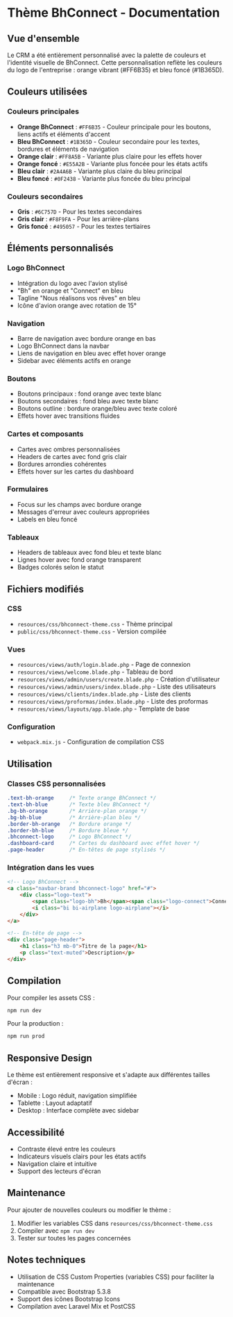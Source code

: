 # Thème BhConnect - Documentation

## Vue d'ensemble

Le CRM a été entièrement personnalisé avec la palette de couleurs et l'identité visuelle de BhConnect. Cette personnalisation reflète les couleurs du logo de l'entreprise : orange vibrant (#FF6B35) et bleu foncé (#1B365D).

## Couleurs utilisées

### Couleurs principales
- **Orange BhConnect** : `#FF6B35` - Couleur principale pour les boutons, liens actifs et éléments d'accent
- **Bleu BhConnect** : `#1B365D` - Couleur secondaire pour les textes, bordures et éléments de navigation
- **Orange clair** : `#FF8A5B` - Variante plus claire pour les effets hover
- **Orange foncé** : `#E55A2B` - Variante plus foncée pour les états actifs
- **Bleu clair** : `#2A4A6B` - Variante plus claire du bleu principal
- **Bleu foncé** : `#0F2438` - Variante plus foncée du bleu principal

### Couleurs secondaires
- **Gris** : `#6C757D` - Pour les textes secondaires
- **Gris clair** : `#F8F9FA` - Pour les arrière-plans
- **Gris foncé** : `#495057` - Pour les textes tertiaires

## Éléments personnalisés

### Logo BhConnect
- Intégration du logo avec l'avion stylisé
- "Bh" en orange et "Connect" en bleu
- Tagline "Nous réalisons vos rêves" en bleu
- Icône d'avion orange avec rotation de 15°

### Navigation
- Barre de navigation avec bordure orange en bas
- Logo BhConnect dans la navbar
- Liens de navigation en bleu avec effet hover orange
- Sidebar avec éléments actifs en orange

### Boutons
- Boutons principaux : fond orange avec texte blanc
- Boutons secondaires : fond bleu avec texte blanc
- Boutons outline : bordure orange/bleu avec texte coloré
- Effets hover avec transitions fluides

### Cartes et composants
- Cartes avec ombres personnalisées
- Headers de cartes avec fond gris clair
- Bordures arrondies cohérentes
- Effets hover sur les cartes du dashboard

### Formulaires
- Focus sur les champs avec bordure orange
- Messages d'erreur avec couleurs appropriées
- Labels en bleu foncé

### Tableaux
- Headers de tableaux avec fond bleu et texte blanc
- Lignes hover avec fond orange transparent
- Badges colorés selon le statut

## Fichiers modifiés

### CSS
- `resources/css/bhconnect-theme.css` - Thème principal
- `public/css/bhconnect-theme.css` - Version compilée

### Vues
- `resources/views/auth/login.blade.php` - Page de connexion
- `resources/views/welcome.blade.php` - Tableau de bord
- `resources/views/admin/users/create.blade.php` - Création d'utilisateur
- `resources/views/admin/users/index.blade.php` - Liste des utilisateurs
- `resources/views/clients/index.blade.php` - Liste des clients
- `resources/views/proformas/index.blade.php` - Liste des proformas
- `resources/views/layouts/app.blade.php` - Template de base

### Configuration
- `webpack.mix.js` - Configuration de compilation CSS

## Utilisation

### Classes CSS personnalisées
```css
.text-bh-orange     /* Texte orange BhConnect */
.text-bh-blue       /* Texte bleu BhConnect */
.bg-bh-orange       /* Arrière-plan orange */
.bg-bh-blue         /* Arrière-plan bleu */
.border-bh-orange   /* Bordure orange */
.border-bh-blue     /* Bordure bleue */
.bhconnect-logo     /* Logo BhConnect */
.dashboard-card     /* Cartes du dashboard avec effet hover */
.page-header        /* En-têtes de page stylisés */
```

### Intégration dans les vues
```html
<!-- Logo BhConnect -->
<a class="navbar-brand bhconnect-logo" href="#">
    <div class="logo-text">
        <span class="logo-bh">Bh</span><span class="logo-connect">Connect</span>
        <i class="bi bi-airplane logo-airplane"></i>
    </div>
</a>

<!-- En-tête de page -->
<div class="page-header">
    <h1 class="h3 mb-0">Titre de la page</h1>
    <p class="text-muted">Description</p>
</div>
```

## Compilation

Pour compiler les assets CSS :
```bash
npm run dev
```

Pour la production :
```bash
npm run prod
```

## Responsive Design

Le thème est entièrement responsive et s'adapte aux différentes tailles d'écran :
- Mobile : Logo réduit, navigation simplifiée
- Tablette : Layout adaptatif
- Desktop : Interface complète avec sidebar

## Accessibilité

- Contraste élevé entre les couleurs
- Indicateurs visuels clairs pour les états actifs
- Navigation claire et intuitive
- Support des lecteurs d'écran

## Maintenance

Pour ajouter de nouvelles couleurs ou modifier le thème :
1. Modifier les variables CSS dans `resources/css/bhconnect-theme.css`
2. Compiler avec `npm run dev`
3. Tester sur toutes les pages concernées

## Notes techniques

- Utilisation de CSS Custom Properties (variables CSS) pour faciliter la maintenance
- Compatible avec Bootstrap 5.3.8
- Support des icônes Bootstrap Icons
- Compilation avec Laravel Mix et PostCSS
